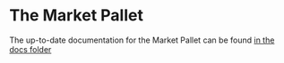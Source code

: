 # The Market Pallet

The up-to-date documentation for the Market Pallet can be found [in the docs folder](../../docs/src/pallets/market.md)
